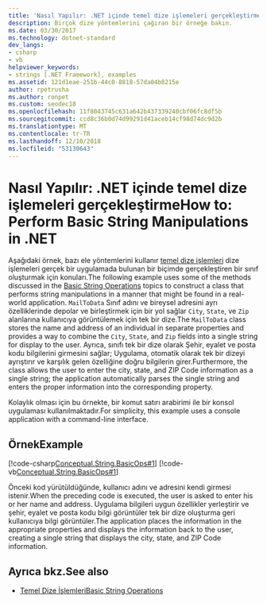 ```yaml
---
title: 'Nasıl Yapılır: .NET içinde temel dize işlemeleri gerçekleştirme'
description: Birçok dize yöntemlerini çağıran bir örneğe bakın.
ms.date: 03/30/2017
ms.technology: dotnet-standard
dev_langs:
- csharp
- vb
helpviewer_keywords:
- strings [.NET Framework], examples
ms.assetid: 121d1eae-251b-44c0-8818-57da04b8215e
author: rpetrusha
ms.author: ronpet
ms.custom: seodec18
ms.openlocfilehash: 11f8043745c631a642b437339240cbf06fc8df5b
ms.sourcegitcommit: ccd8c36b0d74d99291d41aceb14cf98d74dc9d2b
ms.translationtype: MT
ms.contentlocale: tr-TR
ms.lasthandoff: 12/10/2018
ms.locfileid: "53130643"
---
```

# <a name="how-to-perform-basic-string-manipulations-in-net"></a><span data-ttu-id="94809-103">Nasıl Yapılır: .NET içinde temel dize işlemeleri gerçekleştirme</span><span class="sxs-lookup"><span data-stu-id="94809-103">How to: Perform Basic String Manipulations in .NET</span></span>
<span data-ttu-id="94809-104">Aşağıdaki örnek, bazı ele yöntemlerini kullanır [temel dize işlemleri](../../../docs/standard/base-types/basic-string-operations.md) dize işlemeleri gerçek bir uygulamada bulunan bir biçimde gerçekleştiren bir sınıf oluşturmak için konuları.</span><span class="sxs-lookup"><span data-stu-id="94809-104">The following example uses some of the methods discussed in the [Basic String Operations](../../../docs/standard/base-types/basic-string-operations.md) topics to construct a class that performs string manipulations in a manner that might be found in a real-world application.</span></span> <span data-ttu-id="94809-105">`MailToData` Sınıf adını ve bireysel adresini ayrı özelliklerinde depolar ve birleştirmek için bir yol sağlar `City`, `State`, ve `Zip` alanlarına kullanıcıya görüntülemek için tek bir dize.</span><span class="sxs-lookup"><span data-stu-id="94809-105">The `MailToData` class stores the name and address of an individual in separate properties and provides a way to combine the `City`, `State`, and `Zip` fields into a single string for display to the user.</span></span> <span data-ttu-id="94809-106">Ayrıca, sınıfı tek bir dize olarak Şehir, eyalet ve posta kodu bilgilerini girmesini sağlar; Uygulama, otomatik olarak tek bir dizeyi ayrıştırır ve karşılık gelen özelliğine doğru bilgilerin girer.</span><span class="sxs-lookup"><span data-stu-id="94809-106">Furthermore, the class allows the user to enter the city, state, and ZIP Code information as a single string; the application automatically parses the single string and enters the proper information into the corresponding property.</span></span>  
  
 <span data-ttu-id="94809-107">Kolaylık olması için bu örnekte, bir komut satırı arabirimi ile bir konsol uygulaması kullanılmaktadır.</span><span class="sxs-lookup"><span data-stu-id="94809-107">For simplicity, this example uses a console application with a command-line interface.</span></span>  
  
## <a name="example"></a><span data-ttu-id="94809-108">Örnek</span><span class="sxs-lookup"><span data-stu-id="94809-108">Example</span></span>  
 [!code-csharp[Conceptual.String.BasicOps#1](../../../samples/snippets/csharp/VS_Snippets_CLR/conceptual.string.basicops/cs/basicops.cs#1)]
 [!code-vb[Conceptual.String.BasicOps#1](../../../samples/snippets/visualbasic/VS_Snippets_CLR/conceptual.string.basicops/vb/basicops.vb#1)]  
  
 <span data-ttu-id="94809-109">Önceki kod yürütüldüğünde, kullanıcı adını ve adresini kendi girmesi istenir.</span><span class="sxs-lookup"><span data-stu-id="94809-109">When the preceding code is executed, the user is asked to enter his or her name and address.</span></span> <span data-ttu-id="94809-110">Uygulama bilgileri uygun özellikler yerleştirir ve şehir, eyalet ve posta kodu bilgi görüntüler tek bir dize oluşturma geri kullanıcıya bilgi görüntüler.</span><span class="sxs-lookup"><span data-stu-id="94809-110">The application places the information in the appropriate properties and displays the information back to the user, creating a single string that displays the city, state, and ZIP Code information.</span></span>  
  
## <a name="see-also"></a><span data-ttu-id="94809-111">Ayrıca bkz.</span><span class="sxs-lookup"><span data-stu-id="94809-111">See also</span></span>

- [<span data-ttu-id="94809-112">Temel Dize İşlemleri</span><span class="sxs-lookup"><span data-stu-id="94809-112">Basic String Operations</span></span>](../../../docs/standard/base-types/basic-string-operations.md)
